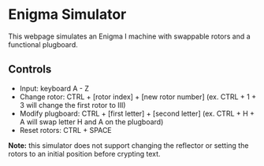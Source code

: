 # Enigma Simulator

This webpage simulates an Enigma I machine with swappable rotors and a functional plugboard.

## Controls

* Input: keyboard A - Z
* Change rotor: CTRL + [rotor index] + [new rotor number] (ex. CTRL + 1 + 3 will change the first rotor to III)
* Modify plugboard: CTRL + [first letter] + [second letter] (ex. CTRL + H + A will swap letter H and A on the plugboard)
* Reset rotors: CTRL + SPACE

**Note:** this simulator does not support changing the reflector or setting the rotors to an initial position before crypting text.